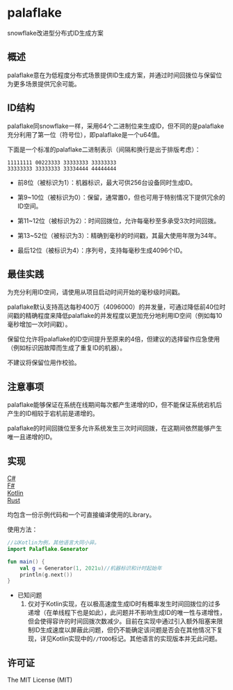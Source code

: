 # palaflake

snowflake改进型分布式ID生成方案

## 概述

palaflake意在为低程度分布式场景提供ID生成方案，并通过时间回拨位与保留位为更多场景提供冗余可能。

## ID结构

palaflake同snowflake一样，采用64个二进制位来生成ID，但不同的是palaflake充分利用了第一位（符号位），即palaflake是一个u64值。

下面是一个标准的palaflake二进制表示（间隔和换行是出于排版考虑）：

```text
11111111 00223333 33333333 33333333
33333333 33333333 33334444 44444444
```

* 前8位（被标识为1）：机器标识，最大可供256台设备同时生成ID。

* 第9~10位（被标识为0）：保留，通常置0，但也可用于特别情况下提供冗余的ID空间。

* 第11~12位（被标识为2）：时间回拨位，允许每毫秒至多承受3次时间回拨。

* 第13~52位（被标识为3）：精确到毫秒的时间戳，其最大使用年限为34年。

* 最后12位（被标识为4）：序列号，支持每毫秒生成4096个ID。

## 最佳实践

为充分利用ID空间，请使用从项目启动时间开始的毫秒级时间戳。

palaflake默认支持高达每秒400万（4096000）的并发量，可通过降低前40位时间戳的精确程度来降低palaflake的并发程度以更加充分地利用ID空间（例如每10毫秒增加一次时间戳）。

保留位允许将palaflake的ID空间提升至原来的4倍，但建议的选择留作应急使用（例如标识因故障而生成了重复ID的机器）。

不建议将保留位用作校验。

## 注意事项

palaflake能够保证在系统在线期间每次都产生递增的ID，但不能保证系统宕机后产生的ID相较于宕机前是递增的。

palaflake的时间回拨位至多允许系统发生三次时间回拨，在这期间依然能够产生唯一且递增的ID。

## 实现

[C#](/impl/cs)  
[F#](/impl/fs)  
[Kotlin](/impl/kt)  
[Rust](/impl/rs)

均包含一份示例代码和一个可直接编译使用的Library。

使用方法：

```kotlin
//以Kotlin为例，其他语言大同小异。
import Palaflake.Generator

fun main() {
    val g = Generator(1, 2021u)//机器标识和计时起始年
    println(g.next())
}
```

* 已知问题
  1. 仅对于Kotlin实现，在以极高速度生成ID时有概率发生时间回拨位的过多递增（在单线程下也是如此），此问题并不影响生成ID的唯一性与递增性，但会使得容许的时间回拨次数减少。目前在实现中通过引入额外阻塞来限制ID生成速度以屏蔽此问题，但仍不能确定该问题是否会在其他情况下复现，详见Kotlin实现中的`//TODO`标记。其他语言的实现版本并无此问题。

## 许可证

The MIT License (MIT)

